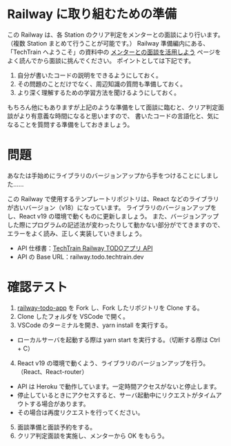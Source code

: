 # Railway に取り組むための準備

この Railway は、各 Station のクリア判定をメンターとの面談により行います。（複数 Station まとめて行うことが可能です。）
Railway 準備編内にある、「TechTrain へようこそ」の資料中の [メンターとの面談を活用しよう](https://docs.google.com/presentation/d/1o7pMnYO5hZSAdNwNG93iuMV7GxGFC9Y8OaHxTxctIQ8/edit#slide=id.g2cf696b2606_0_171) ページをよく読んでから面談に挑んでください。
ポイントとしては下記です。
1. 自分が書いたコードの説明をできるようにしておく。
2. その問題のことだけでなく、周辺知識の質問も準備しておく。
3. より深く理解するための学習方法を聞けるようにしておく。

もちろん他にもありますが上記のような準備をして面談に臨むと、クリア判定面談がより有意義な時間になると思いますので、
書いたコードの言語化と、気になることを質問する準備をしておきましょう。

# 問題
あなたは手始めにライブラリのバージョンアップから手をつけることにしました……

この Railway で使用するテンプレートリポジトリは、React などのライブラリが古いバージョン（v18）になっています。
ライブラリのバージョンアップをし、React v19 の環境で動くものに更新しましょう。
また、バージョンアップした際にプログラムの記述法が変わったりして動かない部分がでてきますので、
エラーをよく読み、正しく実装していきましょう。

- API 仕様書：[TechTrain Railway TODOアプリ API](https://app.swaggerhub.com/apis-docs/INFO_3/TODOApplication/1.0.0)
- API の Base URL：railway.todo.techtrain.dev 

# 確認テスト
1. [railway-todo-app](https://github.com/TechBowl-japan/railway-todo-app) を Fork し、Fork したリポジトリを Clone する。
2. Clone したフォルダを VSCode で開く。
3. VSCode のターミナルを開き、yarn install を実行する。
  - ローカルサーバを起動する際は yarn start を実行する。（切断する際は Ctrl + C）
4. React v19 の環境で動くよう、ライブラリのバージョンアップを行う。（React、React-router）
  - API は Heroku で動作しています。一定時間アクセスがないと停止します。
  - 停止しているときにアクセスすると、サーバ起動中にリクエストがタイムアウトする場合があります。
  - その場合は再度リクエストを行ってください。
5. 面談準備と面談予約をする。
6. クリア判定面談を実施し、メンターから OK をもらう。
